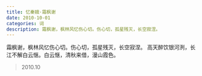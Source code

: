 ```yaml
---
title: 忆秦娥·霜枫谢
date: 2010-10-01
categories: 词
description: 霜枫谢，枫林风忆伤心切。伤心切，孤星残灭，长空寂涅。
---
```


霜枫谢，枫林风忆伤心切。伤心切，孤星残灭，长空寂涅。
高天醉饮银河洌，长江不解白云惬。白云惬，清秋来借，漫山霞色。

> 2010.10